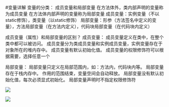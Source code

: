 #变量详解
变量的分类：
成员变量和局部变量
在方法体外，类内部声明的变量称为成员变量
在方法体内部声明的变量称为局部变量
成员变量：实例变量（不以static修饰），类变量（以static修饰）
局部变量：形参（方法签名中定义的变量），方法局部变量（在方法内定义），代码块局部变量（在代码块内定义）

成员变量（属性）和局部变量的区别？
成员变量：
成员变量定义在类中，在整个类中都可以被访问。
成员变量分为类成员变量和实例成员变量，实例变量存在于对象所在的堆内存中。
成员变量有默认初始化值。
成员变量的权限修饰符可以根据需要，选择任意一个

局部变量：
局部变量只定义在局部范围内，如：方法内，代码块内等。
局部变量存在于栈内存中。
作用的范围结束，变量空间会自动释放。
局部变量没有默认初始化值，每次必须显式初始化。
局部变量声明时不指定权限修饰符

![](/assets/类1.png)

![](/assets/类.png)